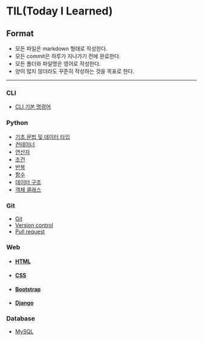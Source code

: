 # TIL(Today I Learned)

## Format
- 모든 파일은 markdown 형태로 작성한다.
- 모든 commit은 하루가 지나가기 전에 완료한다.
- 모든 폴더와 파일명은 영어로 작성한다.
- 양이 많지 않더라도 꾸준히 작성하는 것을 목표로 한다.

___
### CLI
- [CLI 기본 명령어](https://github.com/hw1004/1day1commit/blob/main/CLI/CLI_%EC%A0%95%ED%98%9C%EC%9B%90.md)

### Python
- [기초 문법 및 데이터 타입](https://github.com/hw1004/1day1commit/blob/main/python/basic_syntax_and_datatype.md)
- [컨테이너](https://github.com/hw1004/1day1commit/blob/main/python/container.md)
- [연산자](https://github.com/hw1004/1day1commit/blob/main/python/operator.md)
- [조건](https://github.com/hw1004/1day1commit/blob/main/python/conditional_statement.md)
- [반복](https://github.com/hw1004/1day1commit/blob/main/python/loop_statement.md)
- [함수](https://github.com/hw1004/1day1commit/blob/main/python/function.md)
- [데이터 구조](https://github.com/hw1004/1day1commit/blob/main/python/data_structure.md)
- [객체 클래스](https://github.com/hw1004/1day1commit/blob/main/python/oop.md)

### Git
- [Git](https://github.com/hw1004/1day1commit/blob/main/git/git_%EC%A0%95%ED%98%9C%EC%9B%90.md)
- [Version control](https://github.com/hw1004/1day1commit/blob/main/git/git_version.md)
- [Pull request](https://github.com/hw1004/1day1commit/blob/main/git/git_pull_request.md)



### Web
- #### [HTML](https://github.com/hw1004/1day1commit/tree/main/web/HTML)
- #### [CSS](https://github.com/hw1004/1day1commit/tree/main/web/CSS)
- #### [Bootstrap](https://github.com/hw1004/1day1commit/tree/main/web/Bootstrap)
- #### [Django](https://github.com/hw1004/TIL/blob/main/django/django_basic.md)

### Database
- [MySQL](https://github.com/hw1004/TIL/tree/main/DB)